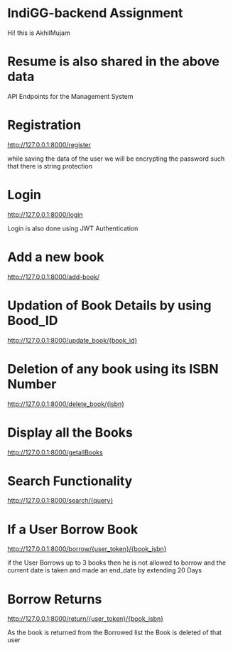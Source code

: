 # IndiGG-backend Assignment

Hi! this is AkhilMujam 
# Resume is also shared in the above data
API Endpoints for the Management System 

# Registration
http://127.0.0.1:8000/register

while saving the data of the user we will be encrypting the password such that there is string protection

# Login
http://127.0.0.1:8000/login

Login is also done using JWT Authentication

# Add a new book
http://127.0.0.1:8000/add-book/

# Updation of Book Details by using Bood_ID
http://127.0.0.1:8000/update_book/{book_id}

# Deletion of any book using its ISBN Number
http://127.0.0.1:8000/delete_book/{isbn}

# Display all the Books 
http://127.0.0.1:8000/getallBooks

# Search Functionality
http://127.0.0.1:8000/search/{query}


# If a User Borrow Book 
http://127.0.0.1:8000/borrow/{user_token}/{book_isbn}

if the User Borrows up to 3 books then he is not allowed to borrow
and the current date is taken and made an end_date by extending 20 Days 

# Borrow Returns

http://127.0.0.1:8000/return/{user_token}/{book_isbn}

As the book is returned from the Borrowed list the Book is deleted of that user





